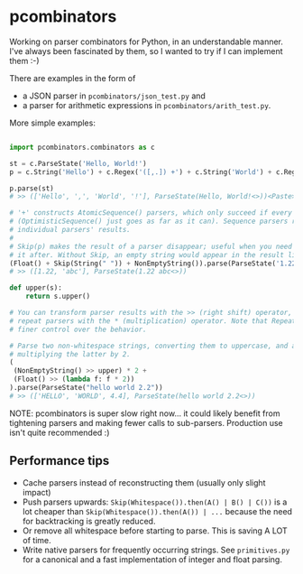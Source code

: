 # pcombinators

Working on parser combinators for Python, in an understandable manner. I've
always been fascinated by them, so I wanted to try if I can implement them :-)

There are examples in the form of
* a JSON parser in `pcombinators/json_test.py` and
* a parser for arithmetic expressions in `pcombinators/arith_test.py`.

More simple examples:

```python

import pcombinators.combinators as c

st = c.ParseState('Hello, World!')
p = c.String('Hello') + c.Regex('([,.]) +') + c.String('World') + c.Regex('[.,?!]')

p.parse(st)
# >> (['Hello', ',', 'World', '!'], ParseState(Hello, World!<>))<Paste>

# '+' constructs AtomicSequence() parsers, which only succeed if every parser succeeds in order
# (OptimisticSequence() just goes as far as it can). Sequence parsers result in a list of the
# individual parsers' results.
#
# Skip(p) makes the result of a parser disappear; useful when you need to consume input but not use
# it after. Without Skip, an empty string would appear in the result list.
(Float() + Skip(String(" ")) + NonEmptyString()).parse(ParseState('1.22 abc'))
# >> ([1.22, 'abc'], ParseState(1.22 abc<>))

def upper(s):
    return s.upper()

# You can transform parser results with the >> (right shift) operator, and
# repeat parsers with the * (multiplication) operator. Note that Repeat() and StrictRepeat() offer
# finer control over the behavior.

# Parse two non-whitespace strings, converting them to uppercase, and a float,
# multiplying the latter by 2.
(
 (NonEmptyString() >> upper) * 2 +
 (Float() >> (lambda f: f * 2))
).parse(ParseState("hello world 2.2"))
# >> (['HELLO', 'WORLD', 4.4], ParseState(hello world 2.2<>))
```

NOTE: pcombinators is super slow right now... it could likely benefit from tightening parsers and
making fewer calls to sub-parsers. Production use isn't quite recommended :)

## Performance tips

* Cache parsers instead of reconstructing them (usually only slight impact)
* Push parsers upwards: `Skip(Whitespace()).then(A() | B() | C())` is a lot cheaper than
`Skip(Whitespace()).then(A()) | ...` because the need for backtracking is greatly reduced.
 * Or remove all whitespace before starting to parse. This is saving A LOT of time.
* Write native parsers for frequently occurring strings. See `primitives.py` for a canonical and a
 fast implementation of integer and float parsing.

